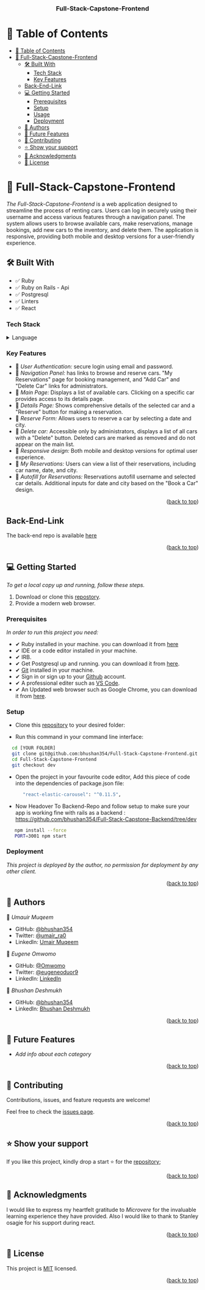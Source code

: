 <a name="readme-top"></a>


<div align="center">

  <h3><b>Full-Stack-Capstone-Frontend</b></h3>

</div>
<!-- TABLE OF CONTENTS -->

# 📗 Table of Contents

- [📗 Table of Contents](#-table-of-contents)
- [📖 Full-Stack-Capstone-Frontend](#-full-stack-capstone-frontend)
  - [🛠 Built With ](#-built-with-)
    - [Tech Stack ](#tech-stack-)
    - [Key Features ](#key-features-)
  - [Back-End-Link](#back-end-link)
  - [💻 Getting Started ](#-getting-started-)
    - [Prerequisites](#prerequisites)
    - [Setup](#setup)
    - [Usage](#usage)
    - [Deployment](#deployment)
  - [👥 Authors ](#-authors-)
  - [🔭 Future Features ](#-future-features-)
  - [🤝 Contributing ](#-contributing-)
  - [⭐️ Show your support ](#️-show-your-support-)
  - [🙏 Acknowledgments ](#-acknowledgments-)
  - [📝 License ](#-license-)

<!-- PROJECT DESCRIPTION -->

# 📖 Full-Stack-Capstone-Frontend

*The Full-Stack-Capstone-Frontend* is a web application designed to streamline the process of renting cars. Users can log in securely using their username and access various features through a navigation panel. The system allows users to browse available cars, make reservations, manage bookings, add new cars to the inventory, and delete them. The application is responsive, providing both mobile and desktop versions for a user-friendly experience.

## 🛠 Built With <a name="built-with"></a>
- ✅ Ruby
- ✅ Ruby on Rails - Api
- ✅ Postgresql
- ✅ Linters
- ✅ React

### Tech Stack <a name="tech-stack"></a>

<details>
  <summary>Language</summary>
  <ul>
    <li>Ruby-on-Rails</li>
    <li>React</li>
  </ul>
</details>

<!-- Features -->

### Key Features <a name="key-features"></a>

- 🔰 *User Authentication:* secure login using email and password.
- 🔰 *Navigation Panel:* has links to browse and reserve cars. "My Reservations" page for booking management, and "Add Car" and "Delete Car" links for administrators.
- 🔰 *Main Page:* Displays a list of available cars. Clicking on a specific car provides access to its details page.
- 🔰 *Details Page:* Shows comprehensive details of the selected car and a "Reserve" button for making a reservation.
- 🔰 *Reserve Form:* Allows users to reserve a car by selecting a date and city.
- 🔰 *Delete car:* Accessible only by administrators, displays a list of all cars with a "Delete" button. Deleted cars are marked as removed and do not appear on the main list.
- 🔰 *Responsive design:* Both mobile and desktop versions for optimal user experience.
- 🔰 *My Reservations:* Users can view a list of their reservations, including car name, date, and city.
- 🔰 *Autofill for Reservations:* Reservations autofill username and selected car details. Additional inputs for date and city based on the "Book a Car" design.

<p align="right">(<a href="#readme-top">back to top</a>)</p>

## Back-End-Link

The back-end repo is available [here](https://github.com/bhushan354/Full-Stack-Capstone-Backend)

<p align="right">(<a href="#readme-top">back to top</a>)</p>

<!-- GETTING STARTED -->

## 💻 Getting Started <a name="getting-started"></a>

*To get a local copy up and running, follow these steps.*

1. Download or clone this [repostory](git@github.com:bhushan354/Full-Stack-Capstone-Frontend.git).
2. Provide a modern web browser.

### Prerequisites

*In order to run this project you need:*

- ✔ Ruby installed in your machine. you can download it from [here](https://www.ruby-lang.org/en/downloads/)
- ✔ IDE or a code editor installed in your machine.
- ✔ IRB.
- ✔ Get Postgresql up and running. you can download it from [here](https://www.postgresql.org/download/windows/).
- ✔ [Git](https://git-scm.com/downloads) installed in your machine.
- ✔ Sign in or sign up to your [Github](https://github.com/) account.
- ✔ A professional editer such as [VS Code](https://code.visualstudio.com/download).
- ✔ An Updated web browser such as Google Chrome, you can download it from [here](https://www.google.com/chrome/).

### Setup

- Clone this [repository](git@github.com:bhushan354/Full-Stack-Capstone-Frontend.git) to your desired folder:

- Run this command in your command line interface:

```sh
  cd [YOUR FOLDER]
  git clone git@github.com:bhushan354/Full-Stack-Capstone-Frontend.git
  cd Full-Stack-Capstone-Frontend
  git checkout dev
```

- Open the project in your favourite code editor, Add this piece of code into the dependencies of package.json file:

```sh
      "react-elastic-carousel": "^0.11.5",
```


- Now Headover To Backend-Repo and follow setup to make sure your app is working fine with rails as a backend : https://github.com/bhushan354/Full-Stack-Capstone-Backend/tree/dev

```sh
   npm install --force
   PORT=3001 npm start
```

### Deployment

*This project is deployed by the author, no permission for deployment by any other client.*

<p align="right">(<a href="#readme-top">back to top</a>)</p>

<!-- AUTHORS -->


## 👥 Authors <a name="authors"></a>

👤 *Umauir Muqeem*

- GitHub: [@bhushan354](https://github.com/bhushan354)
- Twitter: [@umair_ra0](https://twitter.com/umair_ra0)
- LinkedIn: [Umair Muqeem](https://linkedin.com/in/engr-umair-muqeem)

👤 *Eugene Omwomo*

- GitHub: [@Omwomo](https://github.com/Omwomo)
- Twitter: [@eugeneoduor9](https://twitter.com/eugeneoduor9)
- LinkedIn: [LinkedIn](https://linkedin.com/in/Omwomo)

👤 *Bhushan Deshmukh*

- GitHub: [@bhushan354](https://github.com/bhushan354)
- LinkedIn: [Bhushan Deshmukh](https://www.linkedin.com/in/bhushan-deshmukh-5777851b1/)



<p align="right">(<a href="#readme-top">back to top</a>)</p>

<!-- FUTURE FEATURES -->

## 🔭 Future Features <a name="future-features"></a>

- *Add info about each category*

<p align="right">(<a href="#readme-top">back to top</a>)</p>

<!-- CONTRIBUTING -->

## 🤝 Contributing <a name="contributing"></a>

Contributions, issues, and feature requests are welcome!

Feel free to check the [issues page](https://github.com/bhushan354/Full-Stack-Capstone-Frontend/issues).

<p align="right">(<a href="#readme-top">back to top</a>)</p>

<!-- SUPPORT -->

## ⭐️ Show your support <a name="support"></a>

If you like this project, kindly drop a start ⭐️ for the [repository](git@github.com:bhushan354Full-Stack-Capstone-Frontend.git);

<p align="right">(<a href="#readme-top">back to top</a>)</p>

<!-- ACKNOWLEDGEMENTS -->

## 🙏 Acknowledgments <a name="acknowledgements"></a>

I would like to express my heartfelt gratitude to *Microvere* for the invaluable learning experience they have provided. Also I would like to thank to Stanley osagie for his support during react.

<p align="right">(<a href="#readme-top">back to top</a>)</p>

<!-- LICENSE -->

## 📝 License <a name="license"></a>

This project is [MIT](./LICENSE) licensed.

<p align="right">(<a href="#readme-top">back to top</a>)</p>
